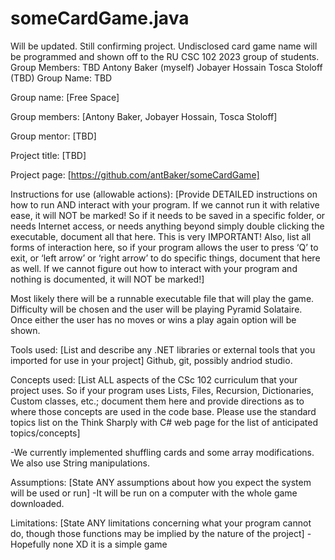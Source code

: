 # someCardGame.java
Will be updated. Still confirming project.
Undisclosed card game name will be programmed and shown off to the RU CSC 102 2023 group of students.
Group Members: TBD
Antony Baker (myself)
Jobayer Hossain 
Tosca Stoloff (TBD)
Group Name: TBD

Group name: [Free Space]

Group members: [Antony Baker, Jobayer Hossain, Tosca Stoloff]

Group mentor: [TBD]

Project title: [TBD]

Project page: [https://github.com/antBaker/someCardGame]

Instructions for use (allowable actions): [Provide DETAILED  instructions on how to run AND interact with your program. If we cannot run it with relative ease, it will NOT be marked! So if it needs to be saved in a specific folder, or needs Internet access, or needs anything beyond simply double clicking the executable, document all that here. This is very IMPORTANT! Also, list all forms of interaction here, so if your program allows the user to press ‘Q’ to exit, or ‘left arrow’ or ‘right arrow’ to do specific things, document that here as well. If we cannot figure out how to interact with your program and nothing is documented, it will NOT be marked!] 

Most likely there will be a runnable executable file that will play the game. Difficulty will be chosen and the user will be playing Pyramid Solataire. Once either the user has no moves or wins a play again option will be shown. 

Tools used: [List and describe any .NET libraries or external tools that you imported for use in your project] Github, git, possibly andriod studio.

Concepts used: [List ALL aspects of the CSc 102 curriculum that your project uses. So if your program uses Lists, Files, Recursion, Dictionaries, Custom classes, etc.; document them here and provide directions as to where those concepts are used in the code base. Please use the standard topics list on the Think Sharply with C# web page for the list of anticipated topics/concepts]

-We currently implemented shuffling cards and some array modifications. We also use String manipulations.

Assumptions: [State ANY assumptions about how you expect the system will be used or run]
-It will be run on a computer with the whole game downloaded.

Limitations: [State ANY limitations concerning what your program cannot do, though those functions may be implied by the nature of the project]
-Hopefully none XD it is a simple game

